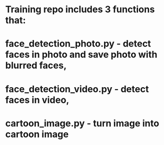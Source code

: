 # Training repo includes 3 functions that: 

# face_detection_photo.py - detect faces in photo and save photo with blurred faces,

# face_detection_video.py - detect faces in video,

# cartoon_image.py - turn image into cartoon image
